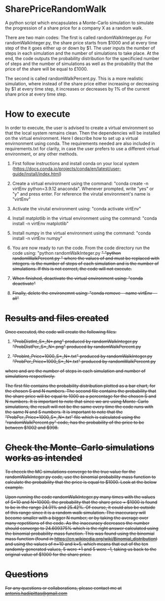 # SharePriceRandomWalk
A python script which encapsulates a Monte-Carlo simulation to simulate the progression of a share price for a company X as a random walk.

There are two main codes:
The first is called randomWalkInteger.py.
For randomWalkInteger.py, the share price starts from $1000 and at every time step of the it goes either up or down by $1. The user inputs the number of steps in each simulation and the number of simulations to take place. At the end, the code outputs the probability distribution for the specificied number of steps and the number of simulations as well as the probability that the price of the share will be equal to £1000.  

The second is called randomWalkPercent.py.
This is a more realistic simulation, where instead of the share price either increasing or decreasing by $1 at every time step, it increases or decreases by 1% of the current share price at every time step. 



# How to execute 
In order to execute, the user is advised to create a virtual environment so that the local system remains clean. Then the dependencies will be installed on the virtual environment. Here I describe how to set up a virtual envirnonment using conda. The requirements needed are also included in requirements.txt for clarity, in case the user prefers to use a different virtual environment, or any other methods.

1. First follow instructions and install conda on your local system (https://docs.conda.io/projects/conda/en/latest/user-guide/install/index.html)

2. Create a virtual environment using the command: 
    "conda create -n virtEnv python=3.9.12 anaconda". 
    Whenever prompted, write "yes" or "y" and press enter.
    For reference the virutal environment's name is "virtEnv"
    
3.  Activate the virutal environment using:
    "conda activate virtEnv"
    
4.  Install matplotlib in the virtual environment using the command:
    "conda install -n virtEnv matplotlib"
    
5.  Install numpy in the virtual environment using the command:
    "conda install -n virtEnv numpy"
    
6.  You are now ready to run the code. From the code directory run the code using:
    "python randomWalkInteger.py <S> <N>"
    "python randomWalkPercent.py <S> <N>"
    where the values of <S> and <N> must be replaced with integers. <S> is the number of steps of each simulation and <N> is the number of simulations. If this is not correct, the code will not execute.
    
8.  When finished, deactivate the virtual environment using:
    "conda deactivate"
    
9.  Finally, delete the environemnt using:
    "conda remove --name virtEnv --all"



# Results and files created
Once executed, the code will create the following files:

1. "ProbDistInt_S=<numberS>_N=<numberN>.png" produced by randomWalkInteger.py
   "ProbDistPer_S=<numberS>_N=<numberN>.png" produced by randomWalkPercent.py

2. "ProbInt_Price=1000_S=<numberS>_N=<numberN>.txt" produced by randomWalkInteger.py
   "ProbPer_Price=1000_S=<numberS>_N=<numberN>.txt" produced by randomWalkPercent.py

where <numberS> and <numberN> are the number of steps in each simulation and number of simulations respectively.  

The first file contains the probability distribution plotted as a bar chart, for the chosen S and N numbers.
The second file contains the probability that the share price will be equal to 1000 as a percentage for the chosen S and N numbers. It is important to note that since we are using Monte-Carlo simulations, the result will not be the same every time the code runs with the same N and S numbers. 
It is important to note that the "ProbPer_Price=1000_S=<numberS>_N=<numberN>.txt" file which is calculated using the "randomWalkPercent.py"
code, has the probability of the price to be between $1002 and $998. 



# Check the Monte-Carlo simulations works as intended
To checck the MC simulations converge to the true value for the randomWalkInteger.py code, use the binomial probability mass function to calculate the probability that the price is equal to $1000. Look at the below example.

Upon running the code randomWalkInteger.py many times with the values of S=10 and N=10000, the probability that the share price = $1000 is found to be in the range 24.01% and 25.42%. Of course, it could also be outside of this range since it is a random walk simulation. The inaccuracy will become smaller with a bigger N number, or by taking the average over many repetitions of the code. As the inaccuracy decreases the number should converge to 24.609375% which is the right answer calculated using the binomial probability mass function. This was found using the binomial mass function (found in https://en.wikipedia.org/wiki/Binomial_distribution) and using the values of n=10 and k=5, which means that out of the ten randomly generated values, 5 were +1 and 5 were -1, taking us back to the original value of $1000 for the share price. 



# Questions
For any questions or collaborations, please contact me at antonis.hadjipittas@gmail.com

